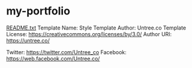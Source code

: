 # my-portfolio
[README.txt](https://github.com/user-attachments/files/18489929/README.txt)
Template Name: Style
Template Author: Untree.co
Template License: https://creativecommons.org/licenses/by/3.0/
Author URI: https://untree.co/

Twitter: https://twitter.com/Untree_co
Facebook: https://web.facebook.com/Untree.co/
